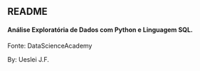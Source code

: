 ## README

#### Análise Exploratória de Dados com Python e Linguagem SQL.

Fonte: DataScienceAcademy

By: Ueslei J.F.